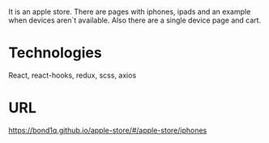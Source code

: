 It is an apple store. There are pages with iphones, ipads and an example when devices aren`t available. Also there are a single device page and cart. 

# Technologies
React, react-hooks, redux, scss, axios 

# URL 
https://bond1q.github.io/apple-store/#/apple-store/iphones
